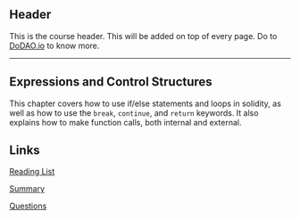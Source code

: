 ## Header
This is the course header. This will be added on top of every page. Do to [DoDAO.io](https://www.dodao.io) to know more.

---

## Expressions and Control Structures
 
This chapter covers how to use if/else statements and loops in solidity,  as well as how to use the `break`, `continue`, and `return` keywords.  It also explains how to make function calls, both internal and external.

## Links
[Reading List](./../../generated/readings/expression_control.md)

[Summary](./../../generated/summaries/expression_control.md)

[Questions](./../../generated/questions/expression_control.md)